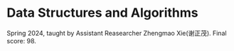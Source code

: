 # Data Structures and Algorithms

Spring 2024, taught by Assistant Reasearcher Zhengmao Xie(谢正茂). Final score: 98.